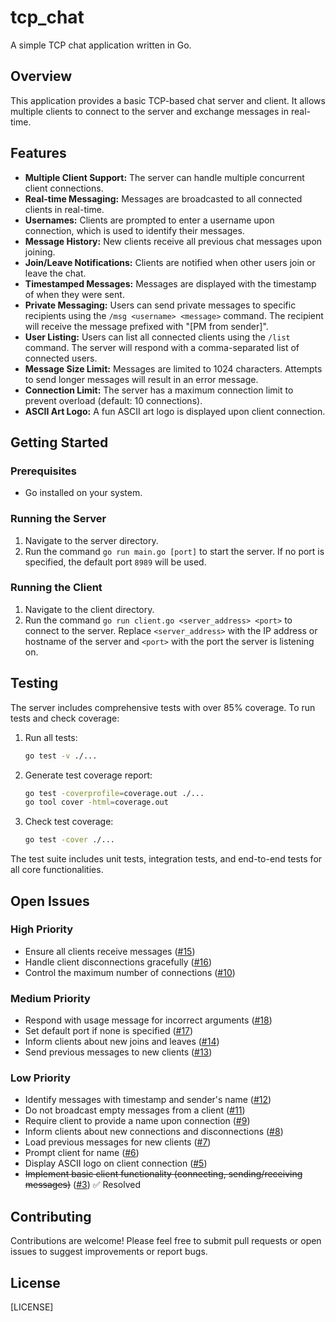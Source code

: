 # tcp_chat

A simple TCP chat application written in Go.

## Overview

This application provides a basic TCP-based chat server and client. It allows multiple clients to connect to the server and exchange messages in real-time.

## Features

- **Multiple Client Support:** The server can handle multiple concurrent client connections.
- **Real-time Messaging:** Messages are broadcasted to all connected clients in real-time.
- **Usernames:** Clients are prompted to enter a username upon connection, which is used to identify their messages.
- **Message History:** New clients receive all previous chat messages upon joining.
- **Join/Leave Notifications:** Clients are notified when other users join or leave the chat.
- **Timestamped Messages:** Messages are displayed with the timestamp of when they were sent.
- **Private Messaging:** Users can send private messages to specific recipients using the `/msg <username> <message>` command. The recipient will receive the message prefixed with "[PM from sender]".
- **User Listing:** Users can list all connected clients using the `/list` command. The server will respond with a comma-separated list of connected users.
- **Message Size Limit:** Messages are limited to 1024 characters. Attempts to send longer messages will result in an error message.
- **Connection Limit:** The server has a maximum connection limit to prevent overload (default: 10 connections).
- **ASCII Art Logo:** A fun ASCII art logo is displayed upon client connection.

## Getting Started

### Prerequisites

- Go installed on your system.

### Running the Server

1. Navigate to the server directory.
2. Run the command `go run main.go [port]` to start the server. If no port is specified, the default port `8989` will be used.

### Running the Client

1. Navigate to the client directory.
2. Run the command `go run client.go <server_address> <port>` to connect to the server. Replace `<server_address>` with the IP address or hostname of the server and `<port>` with the port the server is listening on.

## Testing

The server includes comprehensive tests with over 85% coverage. To run tests and check coverage:

1. Run all tests:
   ```bash
   go test -v ./...
   ```

2. Generate test coverage report:
   ```bash
   go test -coverprofile=coverage.out ./...
   go tool cover -html=coverage.out
   ```

3. Check test coverage:
   ```bash
   go test -cover ./...
   ```

The test suite includes unit tests, integration tests, and end-to-end tests for all core functionalities.

## Open Issues

### High Priority
- Ensure all clients receive messages ([#15](https://github.com/arnoldadero/tcp_chat/issues/15))
- Handle client disconnections gracefully ([#16](https://github.com/arnoldadero/tcp_chat/issues/16))
- Control the maximum number of connections ([#10](https://github.com/arnoldadero/tcp_chat/issues/10))

### Medium Priority
- Respond with usage message for incorrect arguments ([#18](https://github.com/arnoldadero/tcp_chat/issues/18))
- Set default port if none is specified ([#17](https://github.com/arnoldadero/tcp_chat/issues/17))
- Inform clients about new joins and leaves ([#14](https://github.com/arnoldadero/tcp_chat/issues/14))
- Send previous messages to new clients ([#13](https://github.com/arnoldadero/tcp_chat/issues/13))

### Low Priority
- Identify messages with timestamp and sender's name ([#12](https://github.com/arnoldadero/tcp_chat/issues/12))
- Do not broadcast empty messages from a client ([#11](https://github.com/arnoldadero/tcp_chat/issues/11))
- Require client to provide a name upon connection ([#9](https://github.com/arnoldadero/tcp_chat/issues/9))
- Inform clients about new connections and disconnections ([#8](https://github.com/arnoldadero/tcp_chat/issues/8))
- Load previous messages for new clients ([#7](https://github.com/arnoldadero/tcp_chat/issues/7))
- Prompt client for name ([#6](https://github.com/arnoldadero/tcp_chat/issues/6))
- Display ASCII logo on client connection ([#5](https://github.com/arnoldadero/tcp_chat/issues/5))
- ~~Implement basic client functionality (connecting, sending/receiving messages)~~ ([#3](https://github.com/arnoldadero/tcp_chat/issues/3)) ✅ Resolved

## Contributing

Contributions are welcome! Please feel free to submit pull requests or open issues to suggest improvements or report bugs.

## License

[LICENSE]